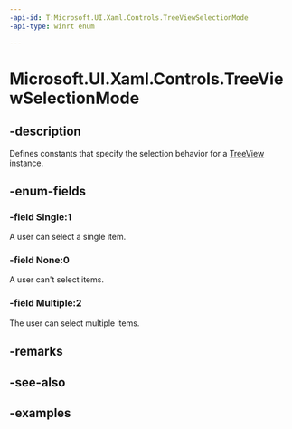 ```yaml
---
-api-id: T:Microsoft.UI.Xaml.Controls.TreeViewSelectionMode
-api-type: winrt enum

---
```

<!-- Enumeration syntax.
public enum TreeViewSelectionMode : int 
-->

# Microsoft.UI.Xaml.Controls.TreeViewSelectionMode


## -description

Defines constants that specify the selection behavior for a [TreeView](treeview.md) instance.


## -enum-fields

### -field Single:1

A user can select a single item.


### -field None:0

A user can't select items.


### -field Multiple:2

The user can select multiple items.


## -remarks


## -see-also


## -examples



